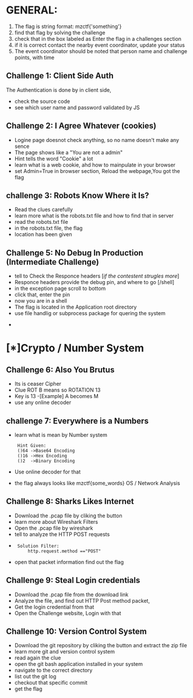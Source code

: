 # GENERAL:
	

 1. The flag is string format: mzctf{'something'}
 2. find that flag by solving the challenge
 3. check that in the box labeled as Enter the flag in a challenges section
 4. if it is correct contact the nearby event coordinator, update your status
 5. The event coordinator should be noted that person name and challenge points, with time


	

## Challenge 1:  Client Side Auth
	
The Authentication is done by in client side,
 - check the source code
 - see which user name and password validated by JS

## Challenge 2: I Agree Whatever (cookies)

	    

 - Logine page doesnot check anything, so no name doesn't make any sence
 - The page shows like a "You are not a admin"
 - Hint tells the  word "Cookie" a lot
 - learn what is a web cookie, ahd how to mainpulate in your browser
 - set Admin=True in browser section, Reload the webpage,You got the flag
 

## challenge 3: Robots Know Where it Is?

	
		

 - Read the clues carefully
 - learn more what is the robots.txt file and how to find that in server
 - read the robots.txt file
 - in the robots.txt file, the flag
 - location has been given

## Challenge 5: No Debug In Production (Intermediate Challenge)


	

 - tell to Check the  Responce headers [*if the contestent strugles
   more*]
 - Responce headers provide the debug pin, and where to go  [/shell]
 - in the exception page scroll to bottom
 - click that, enter the pin
 - now you are in a shell
 - The flag is located in the Application root directory
 - use file handlig or subprocess package for quering the system

  
*

# [*]Crypto / Number System




## Challenge 6: Also You Brutus

		

 - Its is ceaser Cipher
 - Clue ROT B  means so ROTATION 13
 - Key is 13
 -[Example] A becomes M 
 - use any online decoder

## challenge 7: Everywhere is a Numbers

		

 - learn what is mean by Number system

		Hint Given:
		()64 ->Base64 Encoding
		()16 ->Hex Encoding
		()2  ->Binary Encoding 


 - Use online decoder for that
 - the flag always looks like  mzctf{some_words}
OS / Network Analysis	

## Challenge 8: Sharks Likes Internet

		

 - Download the .pcap file by cliking the button
 - learn more about Wireshark Filters
 - Open the .pcap file by wireshark
 - tell to analyze the HTTP POST requests
 - 
		Solution Filter: 
			http.request.method =="POST"
	
 - open that packet information find out the flag

## Challenge 9: Steal Login credentials
 - Download the .pcap file from the download link
 - Analyze the file, and find out HTTP Post method packet,
 - Get the login credential from that
 - Open the Challenge website, Login with that

			

## Challenge 10: Version Control System
 - Download the git repository  by cliking the button and extract the
   zip file
 - learn more git and version control system
 - read again the clue
 - open the git bash application installed in your system
 - navigate to the correct directory
 - list out the git log
 - checkout that specific commit
 - get the flag
 